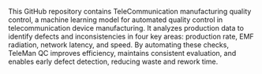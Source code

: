 
This GitHub repository contains TeleCommunication manufacturing quality control, a machine learning model for automated quality control in telecommunication device manufacturing. It analyzes production data to identify defects and inconsistencies in four key areas: production rate, EMF radiation, network latency, and speed. By automating these checks, TeleMan QC improves efficiency, maintains consistent evaluation, and enables early defect detection, reducing waste and rework time.

